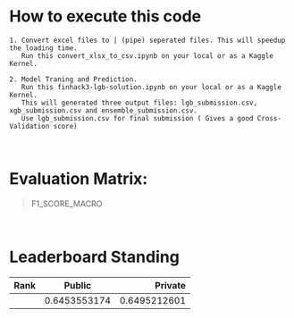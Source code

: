 # How to execute this code
```
1. Convert excel files to | (pipe) seperated files. This will speedup the loading time.
   Run this convert_xlsx_to_csv.ipynb on your local or as a Kaggle Kernel.
   
2. Model Traning and Prediction.
   Run this finhack3-lgb-solution.ipynb on your local or as a Kaggle Kernel.
   This will generated three output files: lgb_submission.csv, xgb_submission.csv and ensemble_submission.csv. 
   Use lgb_submission.csv for final submission ( Gives a good Cross-Validation score)
```

<br>

# Evaluation Matrix:

  > F1_SCORE_MACRO

<br>

# Leaderboard Standing 
| Rank | Public | Private |
| :---        |    :----:   |          ---: |
|  | 0.6453553174 |  0.6495212601 |
